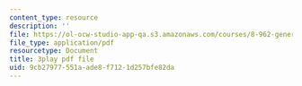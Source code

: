 ```yaml
---
content_type: resource
description: ''
file: https://ol-ocw-studio-app-qa.s3.amazonaws.com/courses/8-962-general-relativity-spring-2020/9cb27977551aade8f7121d257bfe82da_ZqF-7bjnzCU.pdf
file_type: application/pdf
resourcetype: Document
title: 3play pdf file
uid: 9cb27977-551a-ade8-f712-1d257bfe82da
---
```

